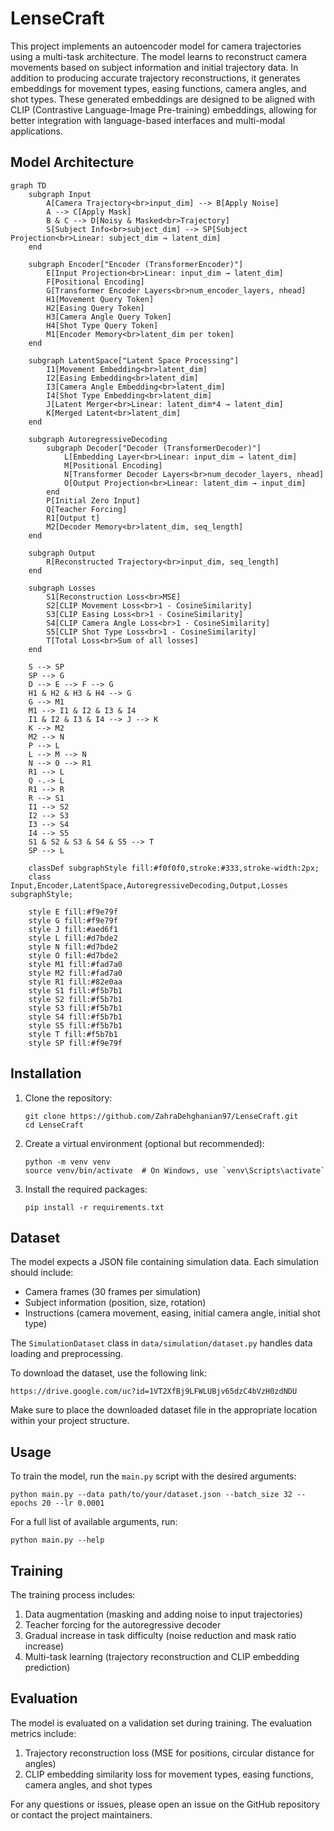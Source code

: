 # LenseCraft

This project implements an autoencoder model for camera trajectories using a multi-task architecture. The model learns to reconstruct camera movements based on subject information and initial trajectory data. In addition to producing accurate trajectory reconstructions, it generates embeddings for movement types, easing functions, camera angles, and shot types. These generated embeddings are designed to be aligned with CLIP (Contrastive Language-Image Pre-training) embeddings, allowing for better integration with language-based interfaces and multi-modal applications.

## Model Architecture

```mermaid
graph TD
    subgraph Input
        A[Camera Trajectory<br>input_dim] --> B[Apply Noise]
        A --> C[Apply Mask]
        B & C --> D[Noisy & Masked<br>Trajectory]
        S[Subject Info<br>subject_dim] --> SP[Subject Projection<br>Linear: subject_dim → latent_dim]
    end

    subgraph Encoder["Encoder (TransformerEncoder)"]
        E[Input Projection<br>Linear: input_dim → latent_dim]
        F[Positional Encoding]
        G[Transformer Encoder Layers<br>num_encoder_layers, nhead]
        H1[Movement Query Token]
        H2[Easing Query Token]
        H3[Camera Angle Query Token]
        H4[Shot Type Query Token]
        M1[Encoder Memory<br>latent_dim per token]
    end

    subgraph LatentSpace["Latent Space Processing"]
        I1[Movement Embedding<br>latent_dim]
        I2[Easing Embedding<br>latent_dim]
        I3[Camera Angle Embedding<br>latent_dim]
        I4[Shot Type Embedding<br>latent_dim]
        J[Latent Merger<br>Linear: latent_dim*4 → latent_dim]
        K[Merged Latent<br>latent_dim]
    end

    subgraph AutoregressiveDecoding
        subgraph Decoder["Decoder (TransformerDecoder)"]
            L[Embedding Layer<br>Linear: input_dim → latent_dim]
            M[Positional Encoding]
            N[Transformer Decoder Layers<br>num_decoder_layers, nhead]
            O[Output Projection<br>Linear: latent_dim → input_dim]
        end
        P[Initial Zero Input]
        Q[Teacher Forcing]
        R1[Output t]
        M2[Decoder Memory<br>latent_dim, seq_length]
    end

    subgraph Output
        R[Reconstructed Trajectory<br>input_dim, seq_length]
    end

    subgraph Losses
        S1[Reconstruction Loss<br>MSE]
        S2[CLIP Movement Loss<br>1 - CosineSimilarity]
        S3[CLIP Easing Loss<br>1 - CosineSimilarity]
        S4[CLIP Camera Angle Loss<br>1 - CosineSimilarity]
        S5[CLIP Shot Type Loss<br>1 - CosineSimilarity]
        T[Total Loss<br>Sum of all losses]
    end

    S --> SP
    SP --> G
    D --> E --> F --> G
    H1 & H2 & H3 & H4 --> G
    G --> M1
    M1 --> I1 & I2 & I3 & I4
    I1 & I2 & I3 & I4 --> J --> K
    K --> M2
    M2 --> N
    P --> L
    L --> M --> N
    N --> O --> R1
    R1 --> L
    Q -.-> L
    R1 --> R
    R --> S1
    I1 --> S2
    I2 --> S3
    I3 --> S4
    I4 --> S5
    S1 & S2 & S3 & S4 & S5 --> T
    SP --> L

    classDef subgraphStyle fill:#f0f0f0,stroke:#333,stroke-width:2px;
    class Input,Encoder,LatentSpace,AutoregressiveDecoding,Output,Losses subgraphStyle;

    style E fill:#f9e79f
    style G fill:#f9e79f
    style J fill:#aed6f1
    style L fill:#d7bde2
    style N fill:#d7bde2
    style O fill:#d7bde2
    style M1 fill:#fad7a0
    style M2 fill:#fad7a0
    style R1 fill:#82e0aa
    style S1 fill:#f5b7b1
    style S2 fill:#f5b7b1
    style S3 fill:#f5b7b1
    style S4 fill:#f5b7b1
    style S5 fill:#f5b7b1
    style T fill:#f5b7b1
    style SP fill:#f9e79f

```

## Installation

1. Clone the repository:
   ```
   git clone https://github.com/ZahraDehghanian97/LenseCraft.git
   cd LenseCraft
   ```

2. Create a virtual environment (optional but recommended):
   ```
   python -m venv venv
   source venv/bin/activate  # On Windows, use `venv\Scripts\activate`
   ```

3. Install the required packages:
   ```
   pip install -r requirements.txt
   ```

## Dataset

The model expects a JSON file containing simulation data. Each simulation should include:
- Camera frames (30 frames per simulation)
- Subject information (position, size, rotation)
- Instructions (camera movement, easing, initial camera angle, initial shot type)

The `SimulationDataset` class in `data/simulation/dataset.py` handles data loading and preprocessing.

To download the dataset, use the following link:
```
https://drive.google.com/uc?id=1VT2XfBj9LFWLUBjv65dzC4bVzH0zdNDU
```
Make sure to place the downloaded dataset file in the appropriate location within your project structure.

## Usage

To train the model, run the `main.py` script with the desired arguments:
```
python main.py --data path/to/your/dataset.json --batch_size 32 --epochs 20 --lr 0.0001
```

For a full list of available arguments, run:
```
python main.py --help
```

## Training

The training process includes:
1. Data augmentation (masking and adding noise to input trajectories)
2. Teacher forcing for the autoregressive decoder
3. Gradual increase in task difficulty (noise reduction and mask ratio increase)
4. Multi-task learning (trajectory reconstruction and CLIP embedding prediction)

## Evaluation

The model is evaluated on a validation set during training. The evaluation metrics include:
1. Trajectory reconstruction loss (MSE for positions, circular distance for angles)
2. CLIP embedding similarity loss for movement types, easing functions, camera angles, and shot types

For any questions or issues, please open an issue on the GitHub repository or contact the project maintainers.